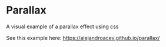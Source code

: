 # Parallax
A visual example of a parallax effect using css

See this example here: https://alejandroacev.github.io/parallax/
